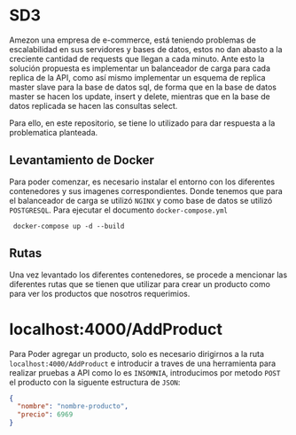 # SD3
Amezon una empresa de e-commerce, está teniendo problemas de escalabilidad en sus servidores y bases de datos, estos no dan abasto a la creciente cantidad de requests que llegan a cada minuto. Ante esto la solución propuesta es implementar un balanceador de carga para cada replica de la API, como así mismo implementar un esquema de replica master slave para la base de datos sql, de forma que en la base de datos master se hacen los update, insert y delete, mientras que en la base de datos replicada se hacen las consultas select.

Para ello, en este repositorio, se tiene lo utilizado para dar respuesta a la problematica planteada. 

## Levantamiento de Docker
Para poder comenzar, es necesario instalar el entorno con los diferentes contenedores y sus imagenes correspondientes. Donde tenemos que para el balanceador de carga se utilizó `NGINX` y como base de datos se utilizó `POSTGRESQL`. Para ejecutar el documento `docker-compose.yml`

```
 docker-compose up -d --build
```

## Rutas
Una vez levantado los diferentes contenedores, se procede a mencionar las diferentes rutas que se tienen que utilizar para crear un producto como para ver los productos que nosotros requerimios.

# localhost:4000/AddProduct
Para Poder agregar un producto, solo es necesario dirigirnos a la ruta `localhost:4000/AddProduct` e introducir a traves de una herramienta para realizar pruebas a API como lo es `INSOMNIA`, introducimos por metodo `POST` el producto con la siguente estructura de `JSON`:

```json
{
  "nombre": "nombre-producto",
  "precio": 6969
}

```





